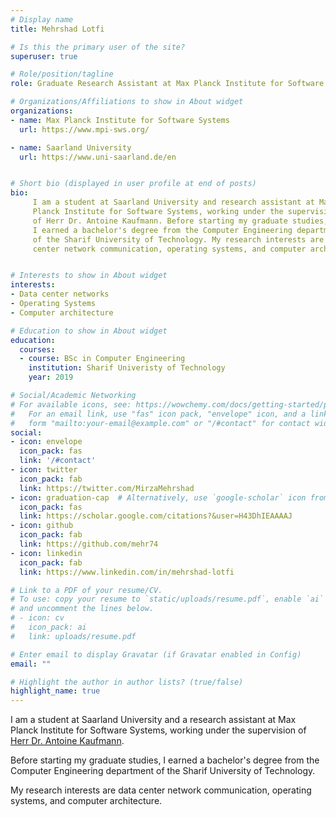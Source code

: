 ```yaml
---
# Display name
title: Mehrshad Lotfi

# Is this the primary user of the site?
superuser: true

# Role/position/tagline
role: Graduate Research Assistant at Max Planck Institute for Software Systems

# Organizations/Affiliations to show in About widget
organizations:
- name: Max Planck Institute for Software Systems 
  url: https://www.mpi-sws.org/

- name: Saarland University
  url: https://www.uni-saarland.de/en


# Short bio (displayed in user profile at end of posts)
bio:
     I am a student at Saarland University and research assistant at Max 
     Planck Institute for Software Systems, working under the supervision 
     of Herr Dr. Antoine Kaufmann. Before starting my graduate studies, 
     I earned a bachelor's degree from the Computer Engineering department 
     of the Sharif University of Technology. My research interests are data 
     center network communication, operating systems, and computer architecture. 


# Interests to show in About widget
interests:
- Data center networks
- Operating Systems
- Computer architecture

# Education to show in About widget
education:
  courses:
  - course: BSc in Computer Engineering
    institution: Sharif Univeristy of Technology
    year: 2019

# Social/Academic Networking
# For available icons, see: https://wowchemy.com/docs/getting-started/page-builder/#icons
#   For an email link, use "fas" icon pack, "envelope" icon, and a link in the
#   form "mailto:your-email@example.com" or "/#contact" for contact widget.
social:
- icon: envelope
  icon_pack: fas
  link: '/#contact'
- icon: twitter
  icon_pack: fab
  link: https://twitter.com/MirzaMehrshad
- icon: graduation-cap  # Alternatively, use `google-scholar` icon from `ai` icon pack
  icon_pack: fas
  link: https://scholar.google.com/citations?&user=H43DhIEAAAAJ
- icon: github
  icon_pack: fab
  link: https://github.com/mehr74
- icon: linkedin
  icon_pack: fab
  link: https://www.linkedin.com/in/mehrshad-lotfi

# Link to a PDF of your resume/CV.
# To use: copy your resume to `static/uploads/resume.pdf`, enable `ai` icons in `params.toml`, 
# and uncomment the lines below.
# - icon: cv
#   icon_pack: ai
#   link: uploads/resume.pdf

# Enter email to display Gravatar (if Gravatar enabled in Config)
email: ""

# Highlight the author in author lists? (true/false)
highlight_name: true
---
```


I am a student at Saarland University and a research assistant at Max Planck 
Institute for Software Systems, working under the supervision of 
[Herr Dr. Antoine Kaufmann](https://people.mpi-sws.org/~antoinek/). 

Before starting my graduate studies, I earned a bachelor's degree from the Computer Engineering
department of the Sharif University of Technology.

My research interests are data center network communication, operating systems, 
and computer architecture.

